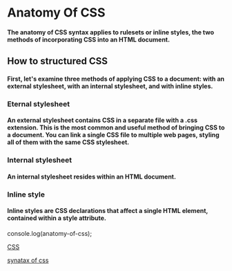<h1>Anatomy Of CSS </h1>
<h4> The anatomy of CSS syntax applies to rulesets or inline styles, the two methods of incorporating CSS into an HTML document.
</h4>

<h2> How to structured CSS</h1>
<h4> First, let's examine three methods of applying CSS to a document: with an external stylesheet, with an internal stylesheet, and with inline styles.</h4> 
<h3> Eternal stylesheet </h3>
<h4>An external stylesheet contains CSS in a separate file with a .css extension. This is the most common and useful method of bringing CSS to a document. You can link a single CSS file to multiple web pages, styling all of them with the same CSS stylesheet. </h4>
<h3>Internal stylesheet</h3>
<h4> An internal stylesheet resides within an HTML document. 
</h4> 
<h3>Inline style</h3>
<h4>Inline styles are CSS declarations that affect a single HTML element, contained within a style attribute.</h4>
console.log(anatomy-of-css);

[CSS](https://www.google.com/url?sa=i&url=https%3A%2F%2Fwww.codecademy.com%2Fresources%2Fdocs%2Fcss%2Fanatomy&psig=AOvVaw3z9OMRwKx82oOcf5qf_eB7&ust=1724279448507000&source=images&cd=vfe&opi=89978449&ved=0CBEQjRxqFwoTCICOrobShIgDFQAAAAAdAAAAABAE) 

[synatax of css](https://www.google.com/imgres?q%3Danatomy%20of%20css%26imgurl%3Dhttp%3A%2F%2Fwww.startertutorials.com%2Fajwt%2Fwp-content%2Fuploads%2F2014%2F01%2Fcss-syntax.jpg%26imgrefurl%3Dhttps%3A%2F%2Fwww.startertutorials.com%2Fajwt%2Fanatomy-css-rule.html%26docid%3DomNDe_xpkW-NHM%26tbnid%3DBVYQC9UlC5bK7M%26vet%3D12ahUKEwjD18rD0oSIAxU55MkDHY-bIe0QM3oFCIcBEAA..i%26w%3D600%26h%3D400%26hcb%3D2%26ved%3D2ahUKEwjD18rD0oSIAxU55MkDHY-bIe0QM3oFCIcBEAA)